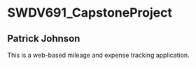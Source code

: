 # SWDV691_CapstoneProject
## Patrick Johnson

This is a web-based mileage and expense tracking application.
